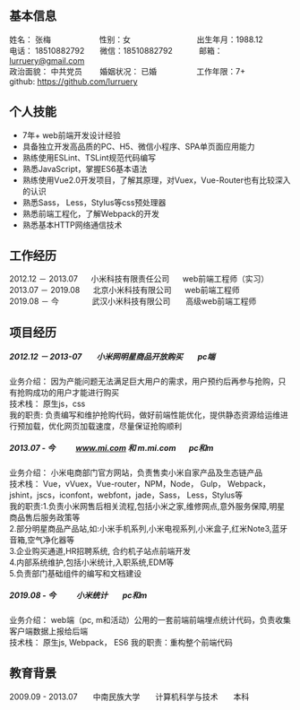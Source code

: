 ## 基本信息
姓名： 张梅&nbsp;&nbsp;&nbsp;&nbsp;&nbsp;&nbsp;&nbsp;&nbsp;&nbsp;&nbsp;&nbsp;&nbsp;&nbsp;&nbsp;&nbsp;&nbsp;&nbsp;&nbsp;&nbsp;&nbsp;&nbsp;&nbsp;性别：女&nbsp;&nbsp;&nbsp;&nbsp;&nbsp;&nbsp;&nbsp;&nbsp;&nbsp;&nbsp;&nbsp;&nbsp;&nbsp;&nbsp;&nbsp;&nbsp;&nbsp;&nbsp;&nbsp;&nbsp;&nbsp;&nbsp;&nbsp;&nbsp;&nbsp;&nbsp;&nbsp;&nbsp;&nbsp;&nbsp;出生年月：1988.12    
电话： 18510882792&nbsp;&nbsp;&nbsp;&nbsp;&nbsp;&nbsp; 微信：18510882792&nbsp;&nbsp;&nbsp;&nbsp;&nbsp;&nbsp;&nbsp;&nbsp;&nbsp;&nbsp;&nbsp;&nbsp;邮箱：lurruery@gmail.com  
政治面貌： 中共党员&nbsp;&nbsp;&nbsp;&nbsp;&nbsp;&nbsp;&nbsp;&nbsp;婚姻状况： 已婚 &nbsp;&nbsp;&nbsp;&nbsp;&nbsp;&nbsp;&nbsp;&nbsp;&nbsp;&nbsp;&nbsp;&nbsp;&nbsp; &nbsp;&nbsp;&nbsp;工作年限：7+  
github: https://github.com/lurruery
   
## 个人技能
- 7年+ web前端开发设计经验
- 具备独立开发高品质的PC、H5、微信小程序、SPA单页面应用能力
- 熟练使用ESLint、TSLint规范代码编写
- 熟悉JavaScript，掌握ES6基本语法
- 熟练使用Vue2.0开发项目，了解其原理，对Vuex，Vue-Router也有比较深入的认识
- 熟悉Sass， Less，Stylus等css预处理器
- 熟悉前端工程化，了解Webpack的开发
- 熟悉基本HTTP网络通信技术

## 工作经历
2012.12 － 2013.07&nbsp;&nbsp;&nbsp;&nbsp;&nbsp;&nbsp;小米科技有限责任公司&nbsp;&nbsp;&nbsp;&nbsp;&nbsp;&nbsp;web前端工程师（实习）   
2013.07 － 2019.08&nbsp;&nbsp;&nbsp;&nbsp;&nbsp;&nbsp;北京小米科技有限公司&nbsp;&nbsp;&nbsp;&nbsp;&nbsp;&nbsp;web前端工程师  
2019.08 － 今&nbsp;&nbsp;&nbsp;&nbsp;&nbsp;&nbsp; &nbsp;&nbsp;&nbsp;&nbsp;&nbsp;&nbsp;&nbsp;&nbsp;武汉小米科技有限公司&nbsp;&nbsp;&nbsp;&nbsp;&nbsp;&nbsp; 高级web前端工程师

## 项目经历
##### 2012.12 － 2013-07 &nbsp;&nbsp;&nbsp;&nbsp;&nbsp;&nbsp;  小米网明星商品开放购买 &nbsp;&nbsp;&nbsp;&nbsp;&nbsp;&nbsp;  pc端  
业务介绍： 因为产能问题无法满足巨大用户的需求，用户预约后再参与抢购，只有抢购成功的用户才能进行购买  
技术栈： 原生js，css  
我的职责: 负责编写和维护抢购代码，做好前端性能优化，提供静态资源给运维进行预加载，优化网页加载速度，尽量保证抢购顺利  

##### 2013.07 - 今 &nbsp;&nbsp;&nbsp;&nbsp;&nbsp;&nbsp;&nbsp;&nbsp;&nbsp; www.mi.com 和 m.mi.com&nbsp;&nbsp;&nbsp;&nbsp;&nbsp;&nbsp;  pc和m
业务介绍： 小米电商部门官方网站，负责售卖小米自家产品及生态链产品  
技术栈： Vue，vVuex，Vue-router，NPM，Node， Gulp， Webpack，jshint，jscs，iconfont，webfont，jade，Sass， Less，Stylus等     
我的职责:1.负责小米网售后相关流程,包括小米之家,维修网点,意外服务保障,明星商品售后服务政策等    
2.部分明星商品产品站,如:小米手机系列,小米电视系列,小米盒子,红米Note3,蓝牙音箱,空气净化器等     
3.企业购买通道,HR招聘系统, 合约机子站点前端开发    
4.内部系统维护,包括小米统计,入职系统,EDM等  
5.负责部门基础组件的编写和文档建设

##### 2019.08 - 今 &nbsp;&nbsp;&nbsp;&nbsp;&nbsp;&nbsp;&nbsp;&nbsp;&nbsp; 小米统计 &nbsp;&nbsp;&nbsp;&nbsp;&nbsp;&nbsp;  pc和m
业务介绍： web端（pc, m和活动）公用的一套前端前端埋点统计代码，负责收集客户端数据上报给后端  
技术栈： 原生js,  Webpack， ES6 
我的职责：重构整个前端代码  

## 教育背景
2009.09 - 2013.07&nbsp;&nbsp;&nbsp;&nbsp;&nbsp;&nbsp;&nbsp;中南民族大学&nbsp;&nbsp;&nbsp;&nbsp;&nbsp;&nbsp;&nbsp;计算机科学与技术&nbsp;&nbsp;&nbsp;&nbsp;&nbsp;&nbsp;&nbsp;本科  
